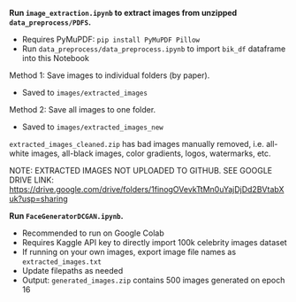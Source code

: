 **Run `image_extraction.ipynb` to extract images from unzipped `data_preprocess/PDFS`.**
- Requires PyMuPDF: `pip install PyMuPDF Pillow`
- Run `data_preprocess/data_preprocess.ipynb` to import `bik_df` dataframe into this Notebook

Method 1: Save images to individual folders (by paper).
- Saved to `images/extracted_images`

Method 2: Save all images to one folder.
- Saved to `images/extracted_images_new`

`extracted_images_cleaned.zip` has bad images manually removed, i.e. all-white images, all-black images, color gradients, logos, watermarks, etc.

NOTE: EXTRACTED IMAGES NOT UPLOADED TO GITHUB. SEE GOOGLE DRIVE LINK: https://drive.google.com/drive/folders/1finogOVevkTtMn0uYajDjDd2BVtabXuk?usp=sharing

**Run `FaceGeneratorDCGAN.ipynb`.**
- Recommended to run on Google Colab
- Requires Kaggle API key to directly import 100k celebrity images dataset
- If running on your own images, export image file names as `extracted_images.txt`
- Update filepaths as needed
- Output: `generated_images.zip` contains 500 images generated on epoch 16